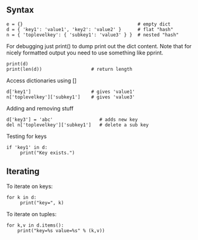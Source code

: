 ## Syntax


    e = {}                                          # empty dict
    d = { 'key1': 'value1', 'key2': 'value2' }      # flat "hash"
    n = { 'toplevelkey': { 'subkey1': 'value3' } }  # nested "hash"

For debugging just print() to dump print out the dict content. Note that
for nicely formatted output you need to use something like pprint.

    print(d)
    print(len(d))                  # return length
    
Access dictionaries using []

    d['key1']                      # gives 'value1'
    n['toplevelkey']['subkey1']    # gives 'value3'

Adding and removing stuff

    d['key3'] = 'abc'                 # adds new key
    del n['toplevelkey']['subkey1']   # delete a sub key

Testing for keys

    if 'key1' in d:
         print("Key exists.")
    
## Iterating

To iterate on keys:

    for k in d:
         print("key=", k)

To iterate on tuples:

    for k,v in d.items():
        print("key=%s value=%s" % (k,v)) 
